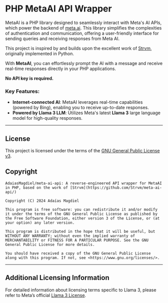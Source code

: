 # PHP MetaAI API Wrapper

MetaAI is a PHP library designed to seamlessly interact with Meta's AI APIs, which power the backend of [meta.ai](https://www.meta.ai/). This library simplifies the complexities of authentication and communication, offering a user-friendly interface for sending queries and receiving responses from Meta AI.

This project is inspired by and builds upon the excellent work of [Strvm](https://github.com/Strvm/meta-ai-api/), originally implemented in Python.

With **MetaAI**, you can effortlessly prompt the AI with a message and receive real-time responses directly in your PHP applications.

**No API key is required.**

### Key Features:
- **Internet-connected AI**: MetaAI leverages real-time capabilities (powered by Bing), enabling you to receive up-to-date responses.
- **Powered by Llama 3 LLM**: Utilizes Meta's latest **Llama 3** large language model for high-quality responses.

---

## License

This project is licensed under the terms of the [GNU General Public License v3](LICENSE).

## Copyright

```
AdaiasMagdiel/meta-ai-api: A reverse-engineered API wrapper for MetaAI in PHP, based on the work of [Strvm](https://github.com/Strvm/meta-ai-api/)

Copyright (C) 2024 Adaías Magdiel

This program is free software: you can redistribute it and/or modify it under the terms of the GNU General Public License as published by the Free Software Foundation, either version 3 of the License, or (at your option) any later version.

This program is distributed in the hope that it will be useful, but WITHOUT ANY WARRANTY; without even the implied warranty of MERCHANTABILITY or FITNESS FOR A PARTICULAR PURPOSE. See the GNU General Public License for more details.

You should have received a copy of the GNU General Public License along with this program. If not, see <https://www.gnu.org/licenses/>.
```

---

## Additional Licensing Information

For detailed information about licensing terms specific to Llama 3, please refer to Meta’s official [Llama 3 License](https://www.llama.com/llama3/license/).
